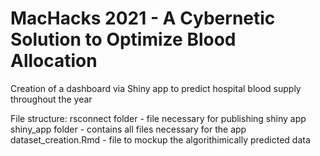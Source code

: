 # MacHacks 2021 - A Cybernetic Solution to Optimize Blood Allocation
 Creation of a dashboard via Shiny app to predict hospital blood supply throughout the year
 
 File structure:
  rsconnect folder - file necessary for publishing shiny app
  shiny_app folder - contains all files necessary for the app
  dataset_creation.Rmd - file to mockup the algorithimically predicted data
